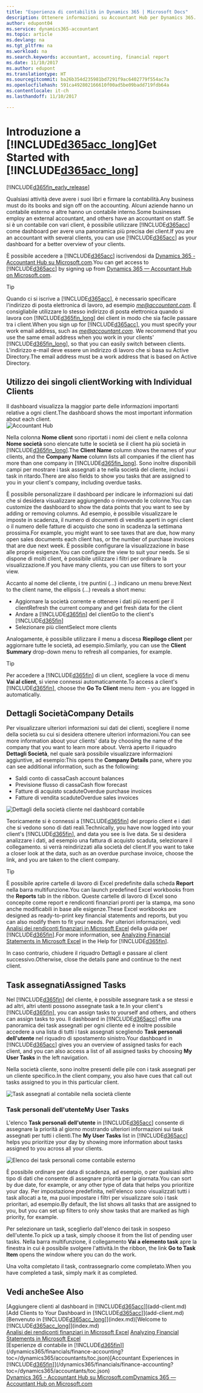 ```yaml
---
title: "Esperienza di contabilità in Dynamics 365 | Microsoft Docs"
description: Ottenere informazioni su Accountant Hub per Dynamics 365.
author: edupont04
ms.service: dynamics365-accountant
ms.topic: article
ms.devlang: na
ms.tgt_pltfrm: na
ms.workload: na
ms.search.keywords: accountant, accounting, financial report
ms.date: 11/10/2017
ms.author: edupont
ms.translationtype: HT
ms.sourcegitcommit: ba26b354d235981bd7291f9ac6402779f554ac7a
ms.openlocfilehash: 591ca492802166610f00ad5be09badd719fdb64a
ms.contentlocale: it-ch
ms.lasthandoff: 11/10/2017

---
```

# <a name="get-started-with-included365acclongincludesd365acclongmdmd"></a><span data-ttu-id="66f48-103">Introduzione a [!INCLUDE[d365acc_long](includes/d365acc_long_md.md)]</span><span class="sxs-lookup"><span data-stu-id="66f48-103">Get Started with [!INCLUDE[d365acc_long](includes/d365acc_long_md.md)]</span></span>
[!INCLUDE[d365fin_early_release](includes/d365fin_early_release.md.md)]

<span data-ttu-id="66f48-104">Qualsiasi attività deve avere i suoi libri e firmare la contabilità.</span><span class="sxs-lookup"><span data-stu-id="66f48-104">Any business must do its books and sign off on the accounting.</span></span> <span data-ttu-id="66f48-105">Alcuni aziende hanno un contabile esterno e altre hanno un contabile interno.</span><span class="sxs-lookup"><span data-stu-id="66f48-105">Some businesses employ an external accountant, and others have an accountant on staff.</span></span> <span data-ttu-id="66f48-106">Se si è un contabile con vari client, è possibile utilizzare [!INCLUDE[d365acc](includes/d365acc_md.md)] come dashboard per avere una panoramica più precisa dei client.</span><span class="sxs-lookup"><span data-stu-id="66f48-106">If you are an accountant with several clients, you can use [!INCLUDE[d365acc](includes/d365acc_md.md)] as your dashboard for a better overview of your clients.</span></span>  

<span data-ttu-id="66f48-107">È possibile accedere a [!INCLUDE[d365acc](includes/d365acc_md.md)] iscrivendosi da [Dynamics 365 - Accountant Hub su Microsoft.com](https://www.microsoft.com/en-us/dynamics365/financial-insights-for-accountants).</span><span class="sxs-lookup"><span data-stu-id="66f48-107">You can get access to [!INCLUDE[d365acc](includes/d365acc_md.md)] by signing up from [Dynamics 365 — Accountant Hub on Microsoft.com](https://www.microsoft.com/en-us/dynamics365/financial-insights-for-accountants).</span></span>  

> [!TIP]  
>  <span data-ttu-id="66f48-108">Quando ci si iscrive a [!INCLUDE[d365acc](includes/d365acc_md.md)], è necessario specificare l'indirizzo di posta elettronica di lavoro, ad esempio *me@accountant.com*. È consigliabile utilizzare lo stesso indirizzo di posta elettronica quando si lavora con [!INCLUDE[d365fin_long](includes/d365fin_long_md.md)] dei client in modo che sia facile passare tra i client.</span><span class="sxs-lookup"><span data-stu-id="66f48-108">When you sign up for [!INCLUDE[d365acc](includes/d365acc_md.md)], you must specify your work email address, such as *me@accountant.com*. We recommend that you use the same email address when you work in your clients' [!INCLUDE[d365fin_long](includes/d365fin_long_md.md)], so that you can easily switch between clients.</span></span> <span data-ttu-id="66f48-109">L'indirizzo e-mail deve essere un indirizzo di lavoro che si basa su Active Directory.</span><span class="sxs-lookup"><span data-stu-id="66f48-109">The email address must be a work address that is based on Active Directory.</span></span>

## <a name="working-with-individual-clients"></a><span data-ttu-id="66f48-110">Utilizzo dei singoli client</span><span class="sxs-lookup"><span data-stu-id="66f48-110">Working with Individual Clients</span></span>
<span data-ttu-id="66f48-111">Il dashboard visualizza la maggior parte delle informazioni importanti relative a ogni client.</span><span class="sxs-lookup"><span data-stu-id="66f48-111">The dashboard shows the most important information about each client.</span></span>  
![Accountant Hub](./media/accountant-get-started/accountant-dashboard-tasks.png)

<span data-ttu-id="66f48-113">Nella colonna **Nome client** sono riportati i nomi dei client e nella colonna **Nome società** sono elencate tutte le società se il client ha più società in [!INCLUDE[d365fin_long](includes/d365fin_long_md.md)].</span><span class="sxs-lookup"><span data-stu-id="66f48-113">The **Client Name** column shows the names of your clients, and the **Company Name** column lists all companies if the client has more than one company in [!INCLUDE[d365fin_long](includes/d365fin_long_md.md)].</span></span> <span data-ttu-id="66f48-114">Sono inoltre disponibili campi per mostrare i task assegnati a te nella società del cliente, inclusi i task in ritardo.</span><span class="sxs-lookup"><span data-stu-id="66f48-114">There are also fields to show you tasks that are assigned to you in your client's company, including overdue tasks.</span></span>  

<span data-ttu-id="66f48-115">È possibile personalizzare il dashboard per indicare le informazioni sui dati che si desidera visualizzare aggiungendo o rimovendo le colonne.</span><span class="sxs-lookup"><span data-stu-id="66f48-115">You can customize the dashboard to show the data points that you want to see by adding or removing columns.</span></span> <span data-ttu-id="66f48-116">Ad esempio, è possibile visualizzare le imposte in scadenza, il numero di documenti di vendita aperti in ogni client o il numero delle fatture di acquisto che sono in scadenza la settimana prossima.</span><span class="sxs-lookup"><span data-stu-id="66f48-116">For example, you might want to see taxes that are due, how many open sales documents each client has, or the number of purchase invoices that are due next week.</span></span> <span data-ttu-id="66f48-117">È possibile configurare la visualizzazione in base alle proprie esigenze.</span><span class="sxs-lookup"><span data-stu-id="66f48-117">You can configure the view to suit your needs.</span></span> <span data-ttu-id="66f48-118">Se si dispone di molti client, è possibile utilizzare i filtri per ordinare la visualizzazione.</span><span class="sxs-lookup"><span data-stu-id="66f48-118">If you have many clients, you can use filters to sort your view.</span></span>  

<span data-ttu-id="66f48-119">Accanto al nome del cliente, i tre puntini (...) indicano un menu breve:</span><span class="sxs-lookup"><span data-stu-id="66f48-119">Next to the client name, the ellipsis (...) reveals a short menu:</span></span>

-   <span data-ttu-id="66f48-120">Aggiornare la società corrente e ottenere i dati più recenti per il client</span><span class="sxs-lookup"><span data-stu-id="66f48-120">Refresh the current company and get fresh data for the client</span></span>  
-   <span data-ttu-id="66f48-121">Andare a [!INCLUDE[d365fin](includes/d365fin_md.md)] del client</span><span class="sxs-lookup"><span data-stu-id="66f48-121">Go to the client's [!INCLUDE[d365fin](includes/d365fin_md.md)]</span></span>  
-   <span data-ttu-id="66f48-122">Selezionare più client</span><span class="sxs-lookup"><span data-stu-id="66f48-122">Select more clients</span></span>  

<span data-ttu-id="66f48-123">Analogamente, è possibile utilizzare il menu a discesa **Riepilogo client** per aggiornare tutte le società, ad esempio.</span><span class="sxs-lookup"><span data-stu-id="66f48-123">Similarly, you can use the **Client Summary** drop-down menu to refresh all companies, for example.</span></span>  

> [!TIP]  
>  <span data-ttu-id="66f48-124">Per accedere a [!INCLUDE[d365fin](includes/d365fin_md.md)] di un client, scegliere la voce di menu **Vai al client**, si viene connessi automaticamente.</span><span class="sxs-lookup"><span data-stu-id="66f48-124">To access a client's [!INCLUDE[d365fin](includes/d365fin_md.md)], choose the **Go To Client** menu item - you are logged in automatically.</span></span>

## <a name="company-details"></a><span data-ttu-id="66f48-125">Dettagli Società</span><span class="sxs-lookup"><span data-stu-id="66f48-125">Company Details</span></span>
<span data-ttu-id="66f48-126">Per visualizzare ulteriori informazioni sui dati dei clienti, scegliere il nome della società su cui si desidera ottenere ulteriori informazioni.</span><span class="sxs-lookup"><span data-stu-id="66f48-126">You can see more information about your clients' data by choosing the name of the company that you want to learn more about.</span></span> <span data-ttu-id="66f48-127">Verrà aperto il riquadro **Dettagli Società**, nel quale sarà possibile visualizzare informazioni aggiuntive, ad esempio:</span><span class="sxs-lookup"><span data-stu-id="66f48-127">This opens the **Company Details** pane, where you can see additional information, such as the following:</span></span>  

* <span data-ttu-id="66f48-128">Saldi conto di cassa</span><span class="sxs-lookup"><span data-stu-id="66f48-128">Cash account balances</span></span>  
* <span data-ttu-id="66f48-129">Previsione flusso di cassa</span><span class="sxs-lookup"><span data-stu-id="66f48-129">Cash flow forecast</span></span>  
* <span data-ttu-id="66f48-130">Fatture di acquisto scadute</span><span class="sxs-lookup"><span data-stu-id="66f48-130">Overdue purchase invoices</span></span>  
* <span data-ttu-id="66f48-131">Fatture di vendita scadute</span><span class="sxs-lookup"><span data-stu-id="66f48-131">Overdue sales invoices</span></span>  

![Dettagli della società cliente nel dashboard contabile](./media/accountant-get-started/accountant-company-details.png)

<span data-ttu-id="66f48-133">Teoricamente si è connessi a [!INCLUDE[d365fin](includes/d365fin_md.md)] del proprio client e i dati che si vedono sono di dati reali.</span><span class="sxs-lookup"><span data-stu-id="66f48-133">Technically, you have now logged into your client's [!INCLUDE[d365fin](includes/d365fin_md.md)], and data you see is live data.</span></span> <span data-ttu-id="66f48-134">Se si desidera analizzare i dati, ad esempio una fattura di acquisto scaduta, selezionare il collegamento. si verrà reindirizzati alla società del client.</span><span class="sxs-lookup"><span data-stu-id="66f48-134">If you want to take a closer look at the data, such as an overdue purchase invoice, choose the link, and you are taken to the client company.</span></span>  

> [!TIP]  
>  <span data-ttu-id="66f48-135">È possibile aprire cartelle di lavoro di Excel predefinite dalla scheda **Report** nella barra multifunzione.</span><span class="sxs-lookup"><span data-stu-id="66f48-135">You can launch predefined Excel workbooks from the **Reports** tab in the ribbon.</span></span> <span data-ttu-id="66f48-136">Queste cartelle di lavoro di Excel sono concepite come report e rendiconti finanziari pronti per la stampa, ma sono anche modificabili in base alle esigenze.</span><span class="sxs-lookup"><span data-stu-id="66f48-136">These Excel workbooks are designed as ready-to-print key financial statements and reports, but you can also modify them to fit your needs.</span></span> <span data-ttu-id="66f48-137">Per ulteriori informazioni, vedi [Analisi dei rendiconti finanziari in Microsoft Excel](/dynamics365/financials/finance-analyze-excel?toc=/dynamics365/accountants/toc.json) della guida per [!INCLUDE[d365fin](includes/d365fin_md.md)].</span><span class="sxs-lookup"><span data-stu-id="66f48-137">For more information, see [Analyzing Financial Statements in Microsoft Excel](/dynamics365/financials/finance-analyze-excel?toc=/dynamics365/accountants/toc.json) in the Help for [!INCLUDE[d365fin](includes/d365fin_md.md)].</span></span>  

<span data-ttu-id="66f48-138">In caso contrario, chiudere il riquadro Dettagli e passare al client successivo.</span><span class="sxs-lookup"><span data-stu-id="66f48-138">Otherwise, close the details pane and continue to the next client.</span></span>  

## <a name="assigned-tasks"></a><span data-ttu-id="66f48-139">Task assegnati</span><span class="sxs-lookup"><span data-stu-id="66f48-139">Assigned Tasks</span></span>
<span data-ttu-id="66f48-140">Nel [!INCLUDE[d365fin](includes/d365fin_md.md)] del cliente, è possibile assegnare task a se stessi e ad altri, altri utenti possono assegnate task a te.</span><span class="sxs-lookup"><span data-stu-id="66f48-140">In your client's [!INCLUDE[d365fin](includes/d365fin_md.md)], you can assign tasks to yourself and others, and others can assign tasks to you.</span></span> <span data-ttu-id="66f48-141">Il dashboard in [!INCLUDE[d365acc](includes/d365acc_md.md)] offre una panoramica dei task assegnati per ogni cliente ed è inoltre possibile accedere a una lista di tutti i task assegnati scegliendo **Task personali dell'utente** nel riquadro di spostamento sinistro.</span><span class="sxs-lookup"><span data-stu-id="66f48-141">Your dashboard in [!INCLUDE[d365acc](includes/d365acc_md.md)] gives you an overview of assigned tasks for each client, and you can also access a list of all assigned tasks by choosing **My User Tasks** in the left navigation.</span></span>  

<span data-ttu-id="66f48-142">Nella società cliente, sono inoltre presenti delle pile con i task assegnati per un cliente specifico.</span><span class="sxs-lookup"><span data-stu-id="66f48-142">In the client company, you also have cues that call out tasks assigned to you in this particular client.</span></span>

![Task assegnati al contabile nella società cliente](./media/accountant-get-started/accountant-company-details-tasks.png)

### <a name="my-user-tasks"></a><span data-ttu-id="66f48-144">Task personali dell'utente</span><span class="sxs-lookup"><span data-stu-id="66f48-144">My User Tasks</span></span>
<span data-ttu-id="66f48-145">L'elenco **Task personali dell'utente** in [!INCLUDE[d365acc](includes/d365acc_md.md)] consente di assegnare la priorità al giorno mostrando ulteriori informazioni sui task assegnati per tutti i clienti.</span><span class="sxs-lookup"><span data-stu-id="66f48-145">The **My User Tasks** list in [!INCLUDE[d365acc](includes/d365acc_md.md)] helps you prioritize your day by showing more information about tasks assigned to you across all your clients.</span></span>  

![Elenco dei task personali come contabile esterno](./media/accountant-get-started/accountant-tasklist.png)

<span data-ttu-id="66f48-147">È possibile ordinare per data di scadenza, ad esempio, o per qualsiasi altro tipo di dati che consente di assegnare priorità per la giornata.</span><span class="sxs-lookup"><span data-stu-id="66f48-147">You can sort by due date, for example, or any other type of data that helps you prioritize your day.</span></span> <span data-ttu-id="66f48-148">Per impostazione predefinita, nell'elenco sono visualizzati tutti i task allocati a te, ma puoi impostare i filtri per visualizzare solo i task prioritari, ad esempio.</span><span class="sxs-lookup"><span data-stu-id="66f48-148">By default, the list shows all tasks that are assigned to you, but you can set up filters to only show tasks that are marked as high priority, for example.</span></span>

<span data-ttu-id="66f48-149">Per selezionare un task, sceglierlo dall'elenco dei task in sospeso dell'utente.</span><span class="sxs-lookup"><span data-stu-id="66f48-149">To pick up a task, simply choose it from the list of pending user tasks.</span></span> <span data-ttu-id="66f48-150">Nella barra multifunzione, il collegamento **Vai a elemento task** apre la finestra in cui è possibile svolgere l'attività.</span><span class="sxs-lookup"><span data-stu-id="66f48-150">In the ribbon, the link **Go to Task Item** opens the window where you can do the work.</span></span>  

<span data-ttu-id="66f48-151">Una volta completato il task, contrassegnarlo come completato.</span><span class="sxs-lookup"><span data-stu-id="66f48-151">When you have completed a task, simply mark it as completed.</span></span>  

## <a name="see-also"></a><span data-ttu-id="66f48-152">Vedi anche</span><span class="sxs-lookup"><span data-stu-id="66f48-152">See Also</span></span>
<span data-ttu-id="66f48-153">[Aggiungere clienti al dashboard in [!INCLUDE[d365acc](includes/d365acc_md.md)]](add-client.md)</span><span class="sxs-lookup"><span data-stu-id="66f48-153">[Add Clients to Your Dashboard in [!INCLUDE[d365acc](includes/d365acc_md.md)]](add-client.md)</span></span>  
<span data-ttu-id="66f48-154">[Benvenuto in [!INCLUDE[d365acc_long](includes/d365acc_long_md.md)]](index.md)</span><span class="sxs-lookup"><span data-stu-id="66f48-154">[Welcome to [!INCLUDE[d365acc_long](includes/d365acc_long_md.md)]](index.md)</span></span>  
<span data-ttu-id="66f48-155">[Analisi dei rendiconti finanziari in Microsoft Excel](/dynamics365/financials/finance-analyze-excel?toc=/dynamics365/accountants/toc.json) </span><span class="sxs-lookup"><span data-stu-id="66f48-155">[Analyzing Financial Statements in Microsoft Excel](/dynamics365/financials/finance-analyze-excel?toc=/dynamics365/accountants/toc.json) </span></span>  
<span data-ttu-id="66f48-156">[Esperienze di contabile in [!INCLUDE[d365fin](includes/d365fin_md.md)]](/dynamics365/financials/finance-accounting?toc=/dynamics365/accountants/toc.json)</span><span class="sxs-lookup"><span data-stu-id="66f48-156">[Accountant Experiences in [!INCLUDE[d365fin](includes/d365fin_md.md)]](/dynamics365/financials/finance-accounting?toc=/dynamics365/accountants/toc.json)</span></span>  
[<span data-ttu-id="66f48-157">Dynamics 365 - Accountant Hub su Microsoft.com</span><span class="sxs-lookup"><span data-stu-id="66f48-157">Dynamics 365 — Accountant Hub on Microsoft.com</span></span>](https://www.microsoft.com/en-us/dynamics365/financial-insights-for-accountants)  

